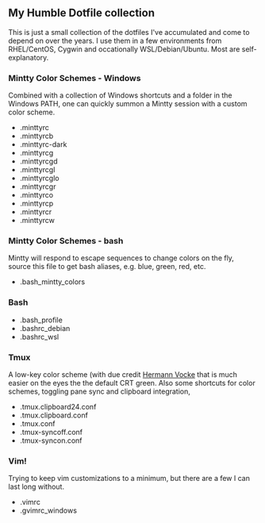 ## My Humble Dotfile collection ##

This is just a small collection of the dotfiles I've accumulated and come to depend on over the years. I use them in a few environments from RHEL/CentOS, Cygwin and occationally WSL/Debian/Ubuntu. Most are self-explanatory. 

### Mintty Color Schemes - Windows ###

Combined with a collection of Windows shortcuts and a folder in the Windows PATH, one can quickly summon a Mintty session with a custom color scheme.

* .minttyrc
* .minttyrcb
* .minttyrc-dark
* .minttyrcg
* .minttyrcgd
* .minttyrcgl
* .minttyrcglo
* .minttyrcgr
* .minttyrco
* .minttyrcp
* .minttyrcr
* .minttyrcw

### Mintty Color Schemes - bash ###
Mintty will respond to escape sequences to change colors on the fly, source this file to get bash aliases, e.g. blue, green, red, etc.

* .bash_mintty_colors

### Bash ###
* .bash_profile
* .bashrc_debian
* .bashrc_wsl

### Tmux ###
A low-key color scheme (with due credit [Hermann Vocke](http://www.hamvocke.com/blog/a-guide-to-customizing-your-tmux-conf) that is much easier on the eyes the the default CRT green. Also some shortcuts for color schemes, toggling pane sync and clipboard integration, 

* .tmux.clipboard24.conf
* .tmux.clipboard.conf
* .tmux.conf
* .tmux-syncoff.conf
* .tmux-syncon.conf

### Vim! ###
Trying to keep vim customizations to a minimum, but there are a few I can last long without.

* .vimrc
* .gvimrc_windows

